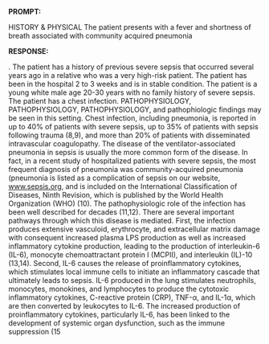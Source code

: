 **PROMPT:**

HISTORY & PHYSICAL The patient presents with a fever and shortness of breath associated with community acquired pneumonia

**RESPONSE:**

 . The patient has a history of previous severe sepsis that occurred several years ago in a relative who was a very high-risk patient. The patient has been in the hospital 2 to 3 weeks and is in stable condition. The patient is a young white male age 20-30 years with no family history of severe sepsis. The patient has a chest infection.  PATHOPHYSIOLOGY, PATHOPHYSIOLOGY, PATHOPHYSIOLOGY, and pathophiologic findings may be seen in this setting. Chest infection, including pneumonia, is reported in up to 40% of patients with severe sepsis, up to 35% of patients with sepsis following trauma (8,9), and more than 20% of patients with disseminated intravascular coagulopathy. The disease of the ventilator-associated pneumonia in sepsis is usually the more common form of the disease. In fact, in a recent study of hospitalized patients with severe sepsis, the most frequent diagnosis of pneumonia was community-acquired pneumonia (pneumonia is listed as a complication of sepsis on our website, www.sepsis.org, and is included on the International Classification of Diseases, Ninth Revision, which is published by the World Health Organization (WHO) (10). The pathophysiologic role of the infection has been well described for decades (11,12). There are several important pathways through which this disease is mediated. First, the infection produces extensive vasculoid, erythrocyte, and extracellular matrix damage with consequent increased plasma LPS production as well as increased inflammatory cytokine production, leading to the production of interleukin-6 (IL-6), monocyte chemoattractant protein I (MCPII), and interleukin (IL)-10 (13,14). Second, IL-6 causes the release of proinflammatory cytokines, which stimulates local immune cells to initiate an inflammatory cascade that ultimately leads to sepsis. IL-6 produced in the lung stimulates neutrophils, monocytes, monokines, and lymphocytes to produce the cytotoxic inflammatory cytokines, C-reactive protein (CRP), TNF-α, and IL-1α, which are then converted by leukocytes to IL-6. The increased production of proinflammatory cytokines, particularly IL-6, has been linked to the development of systemic organ dysfunction, such as the immune suppression (15